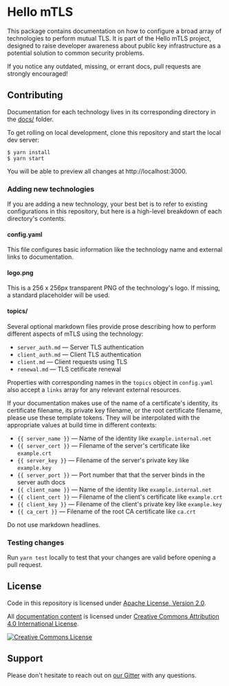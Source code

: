 # Hello mTLS

This package contains documentation on how to configure a broad array of technologies to perform mutual TLS. It is part of the Hello mTLS project, designed to raise developer awareness about public key infrastructure as a potential solution to common security problems.

If you notice any outdated, missing, or errant docs, pull requests are strongly encouraged!

## Contributing

Documentation for each technology lives in its corresponding directory in the [docs/](docs/) folder.

To get rolling on local development, clone this repository and start the local dev server:

```
$ yarn install
$ yarn start
```

You will be able to preview all changes at http://localhost:3000.


### Adding new technologies

If you are adding a new technology, your best bet is to refer to existing configurations in this repository, but here is a high-level breakdown of each directory's contents.

#### config.yaml

This file configures basic information like the technology name and external links to documentation.

#### logo.png

This is a 256 x 256px transparent PNG of the technology's logo. If missing, a standard placeholder will be used.

#### topics/

Several optional markdown files provide prose describing how to perform different aspects of mTLS using the technology:

- `server_auth.md` &mdash; Server TLS authentication 
- `client_auth.md` &mdash; Client TLS authentication
- `client.md` &mdash; Client requests using TLS
- `renewal.md` &mdash; TLS cetificate renewal

Properties with corresponding names in the `topics` object in `config.yaml` also accept a `links` array for any relevant external resources.

If your documentation makes use of the name of a certificate's identity, its certificate filename, its private key filename, or the root certificate filename, please use these template tokens. They will be interpolated with the appropriate values at build time in different contexts:

- `{{ server_name }}` &mdash; Name of the identity like `example.internal.net`
- `{{ server_cert }}` &mdash; Filename of the server's certificate like `example.crt`
- `{{ server_key }}` &mdash; Filename of the server's private key like `example.key`
- `{{ server_port }}` &mdash; Port number that that the server binds in the server auth docs
- `{{ client_name }}` &mdash; Name of the identity like `example.internal.net`
- `{{ client_cert }}` &mdash; Filename of the client's certificate like `example.crt`
- `{{ client_key }}` &mdash; Filename of the client's private key like `example.key`
- `{{ ca_cert }}` &mdash; Filename of the root CA certificate like `ca.crt`

Do not use markdown headlines.

### Testing changes

Run `yarn test` locally to test that your changes are valid before opening a pull request.

## License

Code in this repository is licensed under [Apache License, Version 2.0](https://www.apache.org/licenses/LICENSE-2.0).

All [documentation content](docs/) is licensed under [Creative Commons Attribution 4.0 International License](http://creativecommons.org/licenses/by/4.0/).

<a rel="license" href="http://creativecommons.org/licenses/by/4.0/"><img alt="Creative Commons License" style="border-width:0" src="https://i.creativecommons.org/l/by/4.0/88x31.png" /></a>

## Support

Please don't hesitate to reach out on [our Gitter](https://gitter.im/smallstep/community) with any questions.
